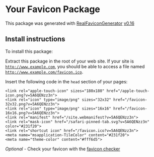 # Your Favicon Package

This package was generated with [RealFaviconGenerator](https://realfavicongenerator.net/) [v0.16](https://realfavicongenerator.net/change_log#v0.16)

## Install instructions

To install this package:

Extract this package in the root of your web site. If your site is <code>http://www.example.com</code>, you should be able to access a file named <code>http://www.example.com/favicon.ico</code>.

Insert the following code in the `head` section of your pages:

    <link rel="apple-touch-icon" sizes="180x180" href="/apple-touch-icon.png?v=5A6QENzz3n">
    <link rel="icon" type="image/png" sizes="32x32" href="/favicon-32x32.png?v=5A6QENzz3n">
    <link rel="icon" type="image/png" sizes="16x16" href="/favicon-16x16.png?v=5A6QENzz3n">
    <link rel="manifest" href="/site.webmanifest?v=5A6QENzz3n">
    <link rel="mask-icon" href="/safari-pinned-tab.svg?v=5A6QENzz3n" color="#231f20">
    <link rel="shortcut icon" href="/favicon.ico?v=5A6QENzz3n">
    <meta name="msapplication-TileColor" content="#231f20">
    <meta name="theme-color" content="#fff6d5">

*Optional* - Check your favicon with the [favicon checker](https://realfavicongenerator.net/favicon_checker)